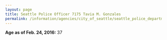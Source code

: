 ```yaml
---
layout: page
title: Seattle Police Officer 7175 Tavia M. Gonzales
permalink: /information/agencies/city_of_seattle/seattle_police_department/copbook/7175/
---
```


**Age as of Feb. 24, 2016:** 37
